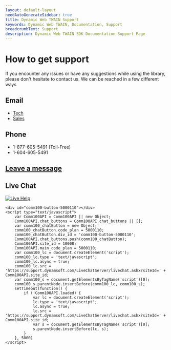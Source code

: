 ```yaml
---
layout: default-layout
needAutoGenerateSidebar: true
title: Dynamic Web TWAIN Support
keywords: Dynamic Web TWAIN, Documentation, Support
breadcrumbText: Support
description: Dynamic Web TWAIN SDK Documentation Support Page
---
```



# How to get support

If you encounter any issues or have any suggestions while using the library, please don't hesitate to contact us. We can be reached in a few different ways

## Email

  + [Tech](mailto:support@dynamsoft.com)
  + [Sales](mailto:sales@dynamsoft.com)

## Phone

  + 1-877-605-5491 (Toll-Free) 
  + 1-604-605-5491

## [Leave a message](https://www.dynamsoft.com/Company/Contact.aspx)

## Live Chat

[![Live Help][image]][hyperlink]

  [hyperlink]: javascript:$('#comm100-float-button-2').click(); 
  [image]: {{site.assets}}imgs/livechat.jpg

<!--Begin Comm100 Live Chat Code-->
<div style="background-repeat: no-repeat; background-position: 0px 0px; margin:0; padding:0px 0px 0px 0px; ">

    <div id="comm100-button-5000110"></div>
    <script type="text/javascript">
        var Comm100API = Comm100API || new Object;
        Comm100API.chat_buttons = Comm100API.chat_buttons || [];
        var comm100_chatButton = new Object;
        comm100_chatButton.code_plan = 5000110;
        comm100_chatButton.div_id = 'comm100-button-5000110';
        Comm100API.chat_buttons.push(comm100_chatButton);
        Comm100API.site_id = 10008;
        Comm100API.main_code_plan = 5000110;
        var comm100_lc = document.createElement('script');
        comm100_lc.type = 'text/javascript';
        comm100_lc.async = true;
        comm100_lc.src = 'https://support.dynamsoft.com/LiveChatServer/livechat.ashx?siteId=' + Comm100API.site_id;
        var comm100_s = document.getElementsByTagName('script')[0];
        comm100_s.parentNode.insertBefore(comm100_lc, comm100_s);
        setTimeout(function() {
            if (!Comm100API.loaded) {
                var lc = document.createElement('script');
                lc.type = 'text/javascript';
                lc.async = true;
                lc.src = 'https://support.dynamsoft.com/LiveChatServer/livechat.ashx?siteId=' + Comm100API.site_id;
                var s = document.getElementsByTagName('script')[0];
                s.parentNode.insertBefore(lc, s);
            }
        }, 5000)
    </script>

</div>
<!--End Comm100 Live Chat Code-->
